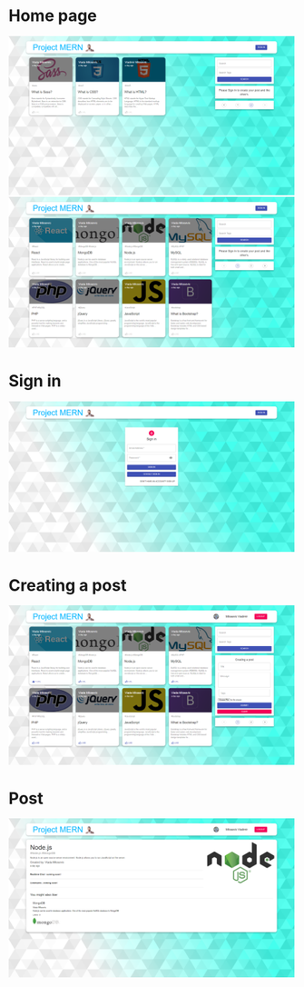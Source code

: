 <h1>Home page</h1>
<img src="https://raw.githubusercontent.com/wlada995/Portfolio/main/img/project/MERN/1.png" />
<img src="https://raw.githubusercontent.com/wlada995/Portfolio/main/img/project/MERN/2.png" />
<h1>Sign in</h1>
<img src="https://raw.githubusercontent.com/wlada995/Portfolio/main/img/project/MERN/3.png" />
<h1>Creating a post</h1>
<img src="https://raw.githubusercontent.com/wlada995/Portfolio/main/img/project/MERN/4.png" />
<h1>Post</h1>
<img src="https://raw.githubusercontent.com/wlada995/Portfolio/main/img/project/MERN/5.png" />
